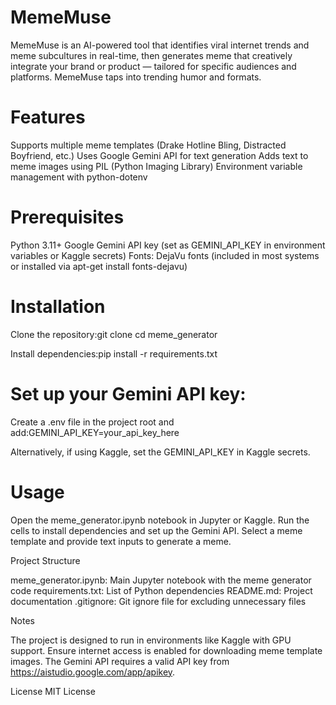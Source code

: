 # MemeMuse
MemeMuse is an AI-powered tool that identifies viral internet trends and meme subcultures in real-time, then generates meme that creatively integrate your brand or product — tailored for specific audiences and platforms. MemeMuse taps into trending humor and formats.

# Features

Supports multiple meme templates (Drake Hotline Bling, Distracted Boyfriend, etc.)
Uses Google Gemini API for text generation
Adds text to meme images using PIL (Python Imaging Library)
Environment variable management with python-dotenv

# Prerequisites

Python 3.11+
Google Gemini API key (set as GEMINI_API_KEY in environment variables or Kaggle secrets)
Fonts: DejaVu fonts (included in most systems or installed via apt-get install fonts-dejavu)

# Installation

Clone the repository:git clone <repository-url>
cd meme_generator


Install dependencies:pip install -r requirements.txt


# Set up your Gemini API key:
Create a .env file in the project root and add:GEMINI_API_KEY=your_api_key_here


Alternatively, if using Kaggle, set the GEMINI_API_KEY in Kaggle secrets.



# Usage

Open the meme_generator.ipynb notebook in Jupyter or Kaggle.
Run the cells to install dependencies and set up the Gemini API.
Select a meme template and provide text inputs to generate a meme.

Project Structure

meme_generator.ipynb: Main Jupyter notebook with the meme generator code
requirements.txt: List of Python dependencies
README.md: Project documentation
.gitignore: Git ignore file for excluding unnecessary files

Notes

The project is designed to run in environments like Kaggle with GPU support.
Ensure internet access is enabled for downloading meme template images.
The Gemini API requires a valid API key from https://aistudio.google.com/app/apikey.

License
MIT License
